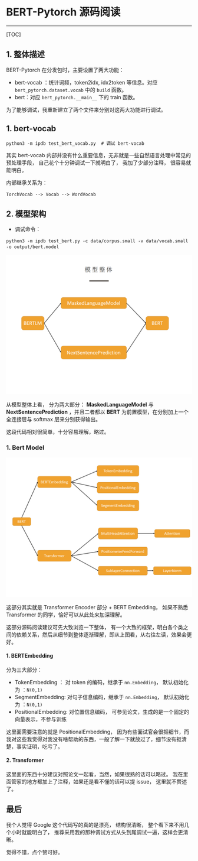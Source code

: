 # BERT-Pytorch 源码阅读

---

[TOC]

## 1.  整体描述

BERT-Pytorch 在分发包时，主要设置了两大功能：

- bert-vocab ：统计词频，token2idx, idx2token 等信息。对应 `bert_pytorch.dataset.vocab` 中的 `build` 函数。
- bert：对应 `bert_pytorch.__main__` 下的 train 函数。

为了能够调试，我重新建立了两个文件来分别对这两大功能进行调试。

## 1. bert-vocab

```
python3 -m ipdb test_bert_vocab.py  # 调试 bert-vocab
```

其实 bert-vocab 内部并没有什么重要信息，无非就是一些自然语言处理中常见的预处理手段， 自己花个十分钟调试一下就明白了， 我加了少部分注释， 很容易就能明白。

内部继承关系为： 

```
TorchVocab --> Vocab --> WordVocab
```

## 2. 模型架构

- 调试命令：

```
python3 -m ipdb test_bert.py -c data/corpus.small -v data/vocab.small -o output/bert.model
```



![1](.\img\1.png)

从模型整体上看， 分为两大部分： **MaskedLanguageModel** 与 **NextSentencePrediction** ，并且二者都以 **BERT** 为前置模型，在分别加上一个全连接层与 softmax 层来分别获得输出。

这段代码相对很简单，十分容易理解，略过。

### 1. Bert Model

![2](.\img\2.png)

这部分其实就是 Transformer Encoder 部分 + BERT Embedding， 如果不熟悉 Transformer 的同学，恰好可以从此处来加深理解。

这部分源码阅读建议可先大致浏览一下整体， 有一个大致的框架，明白各个类之间的依赖关系，然后从细节到整体逐渐理解，即从上图看，从右往左读，效果会更好。

#### 1. BERTEmbedding

分为三大部分： 

- TokenEmbedding ： 对 token 的编码，继承于 `nn.Embedding`， 默认初始化为 ：`N(0,1)`
- SegmentEmbedding: 对句子信息编码，继承于 `nn.Embedding`， 默认初始化为 ：`N(0,1)`
- PositionalEmbedding: 对位置信息编码， 可参见论文，生成的是一个固定的向量表示，不参与训练

这里面需要注意的就是 PositionalEmbedding， 因为有些面试官会很抠细节，而我对这些我觉得对我没有啥帮助的东西，一般了解一下就放过了，细节没有抠清楚，事实证明，吃亏了。

#### 2. Transformer

这里面的东西十分建议对照论文一起看，当然，如果很熟的话可以略过。 我在里面管家的地方都加上了注释，如果还是看不懂的话可以提 issue， 这里就不赘述了。

## 最后

我个人觉得 Google 这个代码写的真的是漂亮， 结构很清晰， 整个看下来不用几个小时就能明白了， 推荐采用我的那种调试方式从头到尾调试一遍，这样会更清晰。 

觉得不错，点个赞可好。





